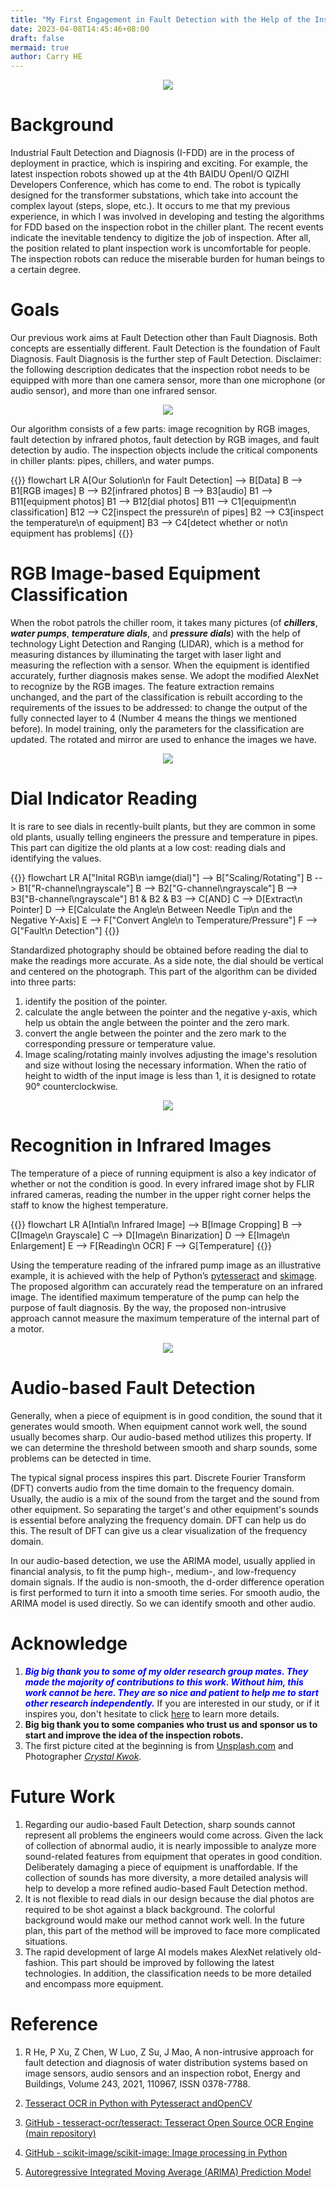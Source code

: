 ```yaml
---
title: "My First Engagement in Fault Detection with the Help of the Inspection Robot in the Chiller Plant"
date: 2023-04-08T14:45:46+08:00
draft: false
mermaid: true
author: Carry HE
---
```


<div align=center><img src="blog14-cover.jpg"></div>

# Background

Industrial Fault Detection and Diagnosis (I-FDD) are in the process of deployment in practice, which is inspiring and exciting. For example, the latest inspection robots showed up at the 4th BAIDU OpenI/O QIZHI Developers Conference, which has come to end. The robot is typically designed for the transformer substations, which take into account the complex layout (steps, slope, etc.). It occurs to me that my previous experience, in which I was involved in developing and testing the algorithms for FDD based on the inspection robot in the chiller plant. The recent events indicate the inevitable tendency to digitize the job of inspection. After all, the position related to plant inspection work is uncomfortable for people. The inspection robots can reduce the miserable burden for human beings to a certain degree.

# Goals

Our previous work aims at Fault Detection other than Fault Diagnosis. Both concepts are essentially different. Fault Detection is the foundation of Fault Diagnosis. Fault Diagnosis is the further step of Fault Detection. Disclaimer: the following description dedicates that the inspection robot needs to be equipped with more than one camera sensor, more than one microphone (or audio sensor), and more than one infrared sensor.

<div align=center><img src="blog14-GeneralWorkflow.jpg"></div>

Our algorithm consists of a few parts: image recognition by RGB images, fault detection by infrared photos, fault detection by RGB images, and fault detection by audio. The inspection objects include the critical components in chiller plants: pipes, chillers, and water pumps. 

{{<mermaid>}}
flowchart LR
    A[Our Solution\n for Fault Detection] --> B[Data]
    B --> B1[RGB images]
    B --> B2[infrared photos]
    B --> B3[audio]
    B1 --> B11[equipment photos]
    B1 --> B12[dial photos]
    B11 --> C1[equipment\n classification]
    B12 --> C2[inspect the pressure\n of pipes]
    B2 --> C3[inspect the temperature\n of equipment]
    B3 --> C4[detect whether or not\n equipment has problems]
{{</mermaid>}}
&nbsp;

# RGB Image-based Equipment Classification

When the robot patrols the chiller room, it takes many pictures (of ***chillers***, ***water pumps***, ***temperature dials***, and ***pressure dials***) with the help of technology Light Detection and Ranging (LIDAR), which is a method for measuring distances by illuminating the target with laser light and measuring the reflection with a sensor. When the equipment is identified accurately, further diagnosis makes sense. We adopt the modified AlexNet to recognize by the RGB images. The feature extraction remains unchanged, and the part of the classification is rebuilt according to the requirements of the issues to be addressed: to change the output of the fully connected layer to 4 (Number 4 means the things we mentioned before). In model training, only the parameters for the classification are updated. The rotated and mirror are used to enhance the images we have.

<div align=center><img src="blog14-Classification.jpg"></div>

# Dial Indicator Reading

It is rare to see dials in recently-built plants, but they are common in some old plants, usually telling engineers the pressure and temperature in pipes. This part can digitize the old plants at a low cost: reading dials and identifying the values.

{{<mermaid align="center">}}
flowchart LR
    A["Inital RGB\n iamge(dial)"] --> B["Scaling/Rotating"]
    B --> B1["R-channel\ngrayscale"]
    B --> B2["G-channel\ngrayscale"]
    B --> B3["B-channel\ngrayscale"]
    B1 & B2 & B3 --> C[AND]
    C --> D[Extract\n Pointer]
    D --> E[Calculate the Angle\n Between Needle Tip\n and the Negative Y-Axis]
    E --> F["Convert Angle\n to Temperature/Pressure"]
    F --> G["Fault\n Detection"]
{{</mermaid>}}

Standardized photography should be obtained before reading the dial to make the readings more accurate. As a side note, the dial should be vertical and centered on the photograph. This part of the algorithm can be divided into three parts:

1. identify the position of the pointer.  
2. calculate the angle between the pointer and the negative y-axis, which help us obtain the angle between the pointer and the zero mark.  
3. convert the angle between the pointer and the zero mark to the corresponding pressure or temperature value.
4. Image scaling/rotating mainly involves adjusting the image's resolution and size without losing the necessary information. When the ratio of height to width of the input image is less than 1, it is designed to rotate 90° counterclockwise.

<div align=center><img src="blog14-IllustrativeDialRead.jpg"></div>

# Recognition in Infrared Images

The temperature of a piece of running equipment is also a key indicator of whether or not the condition is good. In every infrared image shot by FLIR infrared cameras, reading the number in the upper right corner helps the staff to know the highest temperature.

{{<mermaid>}}
flowchart LR
    A[Intial\n Infrared Image] --> B[Image Cropping]
    B --> C[Image\n Grayscale]
    C --> D[Image\n Binarization]
    D --> E[Image\n Enlargement]
    E --> F[Reading\n OCR]
    F --> G[Temperature]
{{</mermaid>}}

Using the temperature reading of the infrared pump image as an illustrative example, it is achieved with the help of Python’s [pytesseract](https://github.com/tesseract-ocr/tesseract) and [skimage](https://github.com/scikit-image/scikit-image). The proposed algorithm can accurately read the temperature on an infrared image. The identified maximum temperature of the pump can help the purpose of fault diagnosis. By the way, the proposed non-intrusive approach cannot measure the maximum temperature of the internal part of a motor.

<div align=center><img src="blog14-IllustrativeInfraredRead.jpg"></div>

# Audio-based Fault Detection

Generally, when a piece of equipment is in good condition, the sound that it generates would smooth. When equipment cannot work well, the sound usually becomes sharp. Our audio-based method utilizes this property. If we can determine the threshold between smooth and sharp sounds, some problems can be detected in time.

The typical signal process inspires this part. Discrete Fourier Transform (DFT) converts audio from the time domain to the frequency domain. Usually, the audio is a mix of the sound from the target and the sound from other equipment. So separating the target's and other equipment's sounds is essential before analyzing the frequency domain. DFT can help us do this. The result of DFT can give us a clear visualization of the frequency domain.

In our audio-based detection, we use the ARIMA model, usually applied in financial analysis, to fit the pump high-, medium-, and low-frequency domain signals. If the audio is non-smooth, the d-order difference operation is first performed to turn it into a smooth time series. For smooth audio, the ARIMA model is used directly. So we can identify smooth and other audio.

# Acknowledge
1. ***<font color=blue>Big big thank you to some of my older research group mates. They made the majority of contributions to this work. Without him, this work cannot be here. They are so nice and patient to help me to start other research independently.</font>*** If you are interested in our study, or if it inspires you, don't hesitate to click [here](https://www.sciencedirect.com/science/article/pii/S0378778821002516) to learn more details.
2. **Big big thank you to some companies who trust us and sponsor us to start and improve the idea of the inspection robots.**
3. The first picture cited at the beginning is from [Unsplash.com](https://unsplash.com/) and Photographer [*Crystal Kwok*](https://unsplash.com/@spacexuan).

# Future Work

1. Regarding our audio-based Fault Detection, sharp sounds cannot represent all problems the engineers would come across. Given the lack of collection of abnormal audio, it is nearly impossible to analyze more sound-related features from equipment that operates in good condition. Deliberately damaging a piece of equipment is unaffordable. If the collection of sounds has more diversity, a more detailed analysis will help to develop a more refined audio-based Fault Detection method.
2. It is not flexible to read dials in our design because the dial photos are required to be shot against a black background. The colorful background would make our method cannot work well. In the future plan, this part of the method will be improved to face more complicated situations.
3. The rapid development of large AI models makes AlexNet relatively old-fashion. This part should be improved by following the latest technologies. In addition, the classification needs to be more detailed and encompass more equipment.

# Reference
1. R He, P Xu, Z Chen, W Luo, Z Su, J Mao, A non-intrusive approach for fault detection and diagnosis of water distribution systems based on image sensors, audio sensors and an inspection robot, Energy and Buildings, Volume 243, 2021, 110967, ISSN 0378-7788.
   
2. [Tesseract OCR in Python with Pytesseract andOpenCV](https://nanonets.com/blog/ocr-with-tesseract/)
  
3. [GitHub - tesseract-ocr/tesseract: Tesseract Open Source OCR Engine (main repository)](https://github.com/tesseract-ocr/tesseract)
  
4. [GitHub - scikit-image/scikit-image: Image processing in Python](https://github.com/scikit-image/scikit-image)

5. [Autoregressive Integrated Moving Average (ARIMA) Prediction Model](https://www.investopedia.com/terms/a/autoregressive-integrated-moving-average-arima.asp)